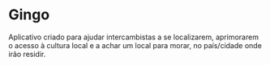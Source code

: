 # Gingo
Aplicativo criado para ajudar intercambistas a se localizarem, aprimorarem o acesso à cultura local e a achar um local para morar, no país/cidade onde irão residir.
